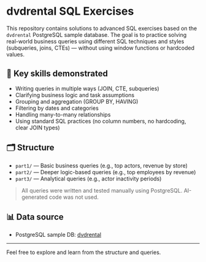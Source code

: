 # dvdrental SQL Exercises

This repository contains solutions to advanced SQL exercises based on the `dvdrental` PostgreSQL sample database. The goal is to practice solving real-world business queries using different SQL techniques and styles (subqueries, joins, CTEs) — without using window functions or hardcoded values.

## 🧠 Key skills demonstrated

- Writing queries in multiple ways (JOIN, CTE, subqueries)
- Clarifying business logic and task assumptions
- Grouping and aggregation (GROUP BY, HAVING)
- Filtering by dates and categories
- Handling many-to-many relationships
- Using standard SQL practices (no column numbers, no hardcoding, clear JOIN types)

## 🗂️ Structure

- `part1/` — Basic business queries (e.g., top actors, revenue by store)
- `part2/` — Deeper logic-based queries (e.g., top employees by revenue)
- `part3/` — Analytical queries (e.g., actor inactivity periods)

> All queries were written and tested manually using PostgreSQL. AI-generated code was not used.

## 📊 Data source

- PostgreSQL sample DB: [dvdrental](https://www.postgresqltutorial.com/postgresql-sample-database/)

---

Feel free to explore and learn from the structure and queries.
